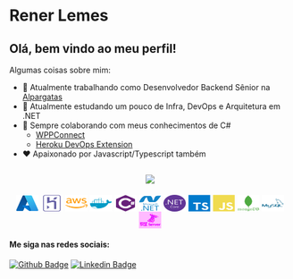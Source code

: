 # Rener Lemes

## Olá, bem vindo ao meu perfil!

Algumas coisas sobre mim:

- 🔭 Atualmente trabalhando como Desenvolvedor Backend Sênior na [Alpargatas](http://alpargatas.com.br)
- 🌱 Atualmente estudando um pouco de Infra, DevOps e Arquitetura em .NET
- 👯 Sempre colaborando com meus conhecimentos de C#
  - [WPPConnect](https://github.com/wppconnect-team/wppconnect-csharp)
  - [Heroku DevOps Extension](https://marketplace.visualstudio.com/items?itemName=RenerLemes.netplus-vsextension-heroku)
- ❤️ Apaixonado por Javascript/Typescript também

##

<div align="center">
  <img height="160em" src="https://github-readme-stats.vercel.app/api?username=renerlemes&show_icons=true&theme=dark&include_all_commits=true&count_private=true"/>
</div>

  <div style="display: inline_block" align="center"><br>
  <img align="center" alt="Azure" height="30" width="40" src="https://raw.githubusercontent.com/devicons/devicon/master/icons/azure/azure-original.svg">
  <img align="center" alt="Heroku" height="30" width="40" src="https://raw.githubusercontent.com/devicons/devicon/master/icons/heroku/heroku-original.svg">
  <img align="center" alt="AWS" height="30" width="40" src="https://raw.githubusercontent.com/devicons/devicon/master/icons/amazonwebservices/amazonwebservices-plain-wordmark.svg">
  <img align="center" alt="Docker" height="30" width="40" src="https://raw.githubusercontent.com/devicons/devicon/master/icons/docker/docker-plain.svg">
  
  <img align="center" alt="Csharp" height="30" width="40" src="https://raw.githubusercontent.com/devicons/devicon/master/icons/csharp/csharp-plain.svg">
  <img align="center" alt="DotNet" height="30" width="40" src="https://raw.githubusercontent.com/devicons/devicon/master/icons/dot-net/dot-net-plain-wordmark.svg">
  <img align="center" alt="NetCore" height="30" width="40" src="https://raw.githubusercontent.com/devicons/devicon/master/icons/dotnetcore/dotnetcore-original.svg">
  <img align="center" alt="Ts" height="30" width="40" src="https://raw.githubusercontent.com/devicons/devicon/master/icons/typescript/typescript-plain.svg"> 
  <img align="center" alt="Js" height="30" width="40" src="https://raw.githubusercontent.com/devicons/devicon/master/icons/javascript/javascript-plain.svg">

  <img align="center" alt="MongoDb" height="30" width="40" src="https://raw.githubusercontent.com/devicons/devicon/master/icons/mongodb/mongodb-plain-wordmark.svg">
  <img align="center" alt="MySql" height="30" width="40" src="https://raw.githubusercontent.com/devicons/devicon/master/icons/mysql/mysql-plain-wordmark.svg">
  <img style="filter: invert(12%) sepia(75%) saturate(6411%) hue-rotate(269deg) brightness(104%) contrast(136%);" align="center" alt="MsSql" height="30" width="40" color="red" src="https://raw.githubusercontent.com/devicons/devicon/master/icons/microsoftsqlserver/microsoftsqlserver-plain-wordmark.svg">
</div>


#### Me siga nas redes sociais:
[![Github Badge](https://img.shields.io/badge/-Github-000?style=flat-square&logo=Github&logoColor=white&link=https://github.com/renerlemes)](https://github.com/renerlemes)
[![Linkedin Badge](https://img.shields.io/badge/-LinkedIn-blue?style=flat-square&logo=Linkedin&logoColor=white&link=https://www.linkedin.com/in/renerlemes/)](https://www.linkedin.com/in/renerlemes)
